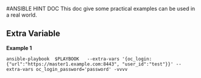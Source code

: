 #ANSIBLE HINT DOC
This doc give some practical examples can be used in a real world. 


## Extra Variable
**Example 1**
~~~
ansible-playbook  $PLAYBOOK   --extra-vars '{oc_login: {"url":"https://master1.example.com:8443", "user_id":"test"}}' --extra-vars oc_login_password='password' -vvvv
~~~
